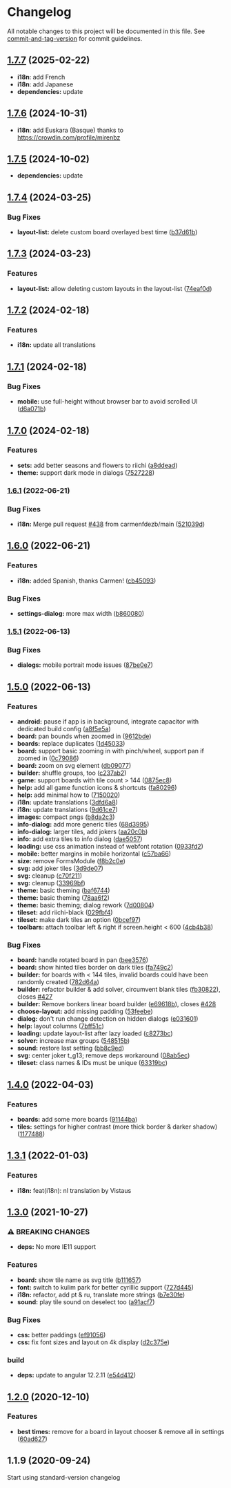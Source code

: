 # Changelog

All notable changes to this project will be documented in this file. See [commit-and-tag-version](https://github.com/absolute-version/commit-and-tag-version) for commit guidelines.

## [1.7.7](https://github.com/ffalt/mah/compare/v1.7.6...v1.7.7) (2025-02-22)

* **i18n**: add French
* **i18n**: add Japanese
* **dependencies:** update

## [1.7.6](https://github.com/ffalt/mah/compare/v1.7.5...v1.7.6) (2024-10-31)

* **i18n**: add Euskara (Basque) thanks to https://crowdin.com/profile/mirenbz

## [1.7.5](https://github.com/ffalt/mah/compare/v1.7.4...v1.7.5) (2024-10-02)

* **dependencies:** update

## [1.7.4](https://github.com/ffalt/mah/compare/v1.7.3...v1.7.4) (2024-03-25)


### Bug Fixes

* **layout-list:** delete custom board overlayed best time ([b37d61b](https://github.com/ffalt/mah/commit/b37d61bbd05e2359a4d89be25995c3dae8e67116))

## [1.7.3](https://github.com/ffalt/mah/compare/v1.7.2...v1.7.3) (2024-03-23)


### Features

* **layout-list:** allow deleting custom layouts in the layout-list ([74eaf0d](https://github.com/ffalt/mah/commit/74eaf0d7df1cf4db2b2cb1d866baabc90361aecb))

## [1.7.2](https://github.com/ffalt/mah/compare/v1.7.1...v1.7.2) (2024-02-18)

### Features

* **i18n:** update all translations

## [1.7.1](https://github.com/ffalt/mah/compare/v1.7.0...v1.7.1) (2024-02-18)


### Bug Fixes

* **mobile:** use full-height without browser bar to avoid scrolled UI ([d6a071b](https://github.com/ffalt/mah/commit/d6a071b774b7e8f460fd91afbab9e1433b7906af))

## [1.7.0](https://github.com/ffalt/mah/compare/v1.6.1...v1.7.0) (2024-02-18)


### Features

* **sets:** add better seasons and flowers to riichi ([a8ddead](https://github.com/ffalt/mah/commit/a8ddeada6a8675c2542280858fa9e48afea6edc4))
* **theme:** support dark mode in dialogs ([7527228](https://github.com/ffalt/mah/commit/7527228fb88ec8b529c2288ab12e0c5d7716420b))

### [1.6.1](https://github.com/ffalt/mah/compare/v1.6.0...v1.6.1) (2022-06-21)


### Bug Fixes

* **i18n:** Merge pull request [#438](https://github.com/ffalt/mah/issues/438) from carmenfdezb/main ([521039d](https://github.com/ffalt/mah/commit/521039dcab039e57f25d0fefec658e41344761cb))

## [1.6.0](https://github.com/ffalt/mah/compare/v1.5.1...v1.6.0) (2022-06-21)


### Features

* **i18n:** added Spanish, thanks Carmen! ([cb45093](https://github.com/ffalt/mah/commit/cb45093c0737983a3fb1ec18eff3065032892a37))


### Bug Fixes

* **settings-dialog:** more max width ([b860080](https://github.com/ffalt/mah/commit/b8600808c720d4d9116593f865ef5b6a57fb4b30))

### [1.5.1](https://github.com/ffalt/mah/compare/v1.5.0...v1.5.1) (2022-06-13)


### Bug Fixes

* **dialogs:** mobile portrait mode issues ([87be0e7](https://github.com/ffalt/mah/commit/87be0e7f703c8ca4206799d034c1f7e257de78db))

## [1.5.0](https://github.com/ffalt/mah/compare/v1.4.0...v1.5.0) (2022-06-13)


### Features

* **android:** pause if app is in background, integrate capacitor with dedicated build config ([a8f5e5a](https://github.com/ffalt/mah/commit/a8f5e5a06a44863424e9f6fbbded1c019ee134bc))
* **board:** pan bounds when zoomed in ([9612bde](https://github.com/ffalt/mah/commit/9612bde6cafa98f0b06828aed6955752bafda446))
* **boards:** replace duplicates ([1d45033](https://github.com/ffalt/mah/commit/1d45033033f6cc32fc6c82509af1256da68dd0ac))
* **board:** support basic zooming in with pinch/wheel, support pan if zoomed in ([0c79086](https://github.com/ffalt/mah/commit/0c79086d43c5d034e14984fd57b0f3dff4044ab1))
* **board:** zoom on svg element ([db09077](https://github.com/ffalt/mah/commit/db09077053515b90c6f05c1ffb7c6e927c9736be))
* **builder:** shuffle groups, too ([c237ab2](https://github.com/ffalt/mah/commit/c237ab2008698fd7bf0dd7415622d729b34acf1b))
* **game:** support boards with tile count > 144 ([0875ec8](https://github.com/ffalt/mah/commit/0875ec8bd043c4e31a532297848e13b4bef5986e))
* **help:** add all game function icons & shortcuts ([fa80296](https://github.com/ffalt/mah/commit/fa802969b406ee9f121e0727bbba1e51ab994dbd))
* **help:** add minimal how to ([7150020](https://github.com/ffalt/mah/commit/7150020b117aad0c009f6cb42a8d51dd669f66b6))
* **i18n:** update translations ([3dfd6a8](https://github.com/ffalt/mah/commit/3dfd6a84e0a31835fc37a0b0c8c21db491cd3ca0))
* **i18n:** update translations ([9d61ce7](https://github.com/ffalt/mah/commit/9d61ce7a2800be0aeaf59896a2f41cf20677ccfa))
* **images:** compact pngs ([b8da2c3](https://github.com/ffalt/mah/commit/b8da2c3824dd7f9d077ef9f6cda961a809051c67))
* **info-dialog:** add more generic tiles ([68d3995](https://github.com/ffalt/mah/commit/68d399588334a2f008e908883d57ea00b16b7185))
* **info-dialog:** larger tiles, add jokers ([aa20c0b](https://github.com/ffalt/mah/commit/aa20c0be25a4f4c3b1d9634acf79043e66cfc084))
* **info:** add extra tiles to info dialog ([dae5057](https://github.com/ffalt/mah/commit/dae5057f4bfb2ab06087d8793addbd363e8d9eaf))
* **loading:** use css animation instead of webfont rotation ([0933fd2](https://github.com/ffalt/mah/commit/0933fd23cd0c2b1e8ed05d5be11454ab69bd6ced))
* **mobile:** better margins in mobile horizontal ([c57ba66](https://github.com/ffalt/mah/commit/c57ba6656bc01265632e86ed6536832ee9957e14))
* **size:** remove FormsModule ([f8b2c0e](https://github.com/ffalt/mah/commit/f8b2c0ef2c21634766035c702d86a23a0fe42866))
* **svg:** add joker tiles ([3d9de07](https://github.com/ffalt/mah/commit/3d9de07796838f1db9e5b8d7b7ff5479f5f76823))
* **svg:** cleanup ([c70f211](https://github.com/ffalt/mah/commit/c70f21105f6bccacc84e67ff8bb4a84b8fec5b5b))
* **svg:** cleanup ([33969bf](https://github.com/ffalt/mah/commit/33969bff816122f0e304680aa4d41b2b8cc196c0))
* **theme:** basic theming ([baf6744](https://github.com/ffalt/mah/commit/baf67446e4736d11262737359e648d2854c03d5d))
* **theme:** basic theming ([78aa6f2](https://github.com/ffalt/mah/commit/78aa6f20fdbcbcb080a850ee7f3732a8b5b54312))
* **theme:** basic theming; dialog rework ([7d00804](https://github.com/ffalt/mah/commit/7d00804e5fc8452f4a01736f4ac5e75331eae59a))
* **tileset:** add riichi-black ([029fbf4](https://github.com/ffalt/mah/commit/029fbf4d28c73f5d446ba3cb7eb69d3496c921a5))
* **tileset:** make dark tiles an option ([0bcef97](https://github.com/ffalt/mah/commit/0bcef97c4810fbedc94f2bc220b40633455d651d))
* **toolbars:** attach toolbar left & right if screen.height < 600 ([4cb4b38](https://github.com/ffalt/mah/commit/4cb4b384d7d1adfbdd333e78121450793701ea93))


### Bug Fixes

* **board:** handle rotated board in pan ([bee3576](https://github.com/ffalt/mah/commit/bee3576587c2bc6309372032a9ceda181e183d75))
* **board:** show hinted tiles border on dark tiles ([fa749c2](https://github.com/ffalt/mah/commit/fa749c27413cfd80b9aef7e68718e06ab2a034a0))
* **builder:** for boards with < 144 tiles, invalid boards could have been randomly created ([782d64a](https://github.com/ffalt/mah/commit/782d64ab7118b1070c489e733931ff9705d0eb78))
* **builder:** refactor builder & add solver, circumvent blank tiles ([fb30822](https://github.com/ffalt/mah/commit/fb30822074fab01366f848e245804d249d3a22c4)), closes [#427](https://github.com/ffalt/mah/issues/427)
* **builder:** Remove bonkers linear board builder ([e69618b](https://github.com/ffalt/mah/commit/e69618b48a763f5eb018f2a0ea78dc6e1ea1d5f4)), closes [#428](https://github.com/ffalt/mah/issues/428)
* **choose-layout:** add missing padding ([53feebe](https://github.com/ffalt/mah/commit/53feebed3d7fdf605906b498f1de3cc2489f4c46))
* **dialog:** don't run change detection on hidden dialogs ([e031601](https://github.com/ffalt/mah/commit/e03160109b6e50ef5966474ac14afc93a27caf1e))
* **help:** layout columns ([7bff51c](https://github.com/ffalt/mah/commit/7bff51ca501db25a25092cdecd255bef957c8534))
* **loading:** update layout-list after lazy loaded ([c8273bc](https://github.com/ffalt/mah/commit/c8273bc0757d731de3c1b75415f163ccb39b0f53))
* **solver:** increase max groups ([548515b](https://github.com/ffalt/mah/commit/548515bcee18f47747297e4d97bb4f451753ba6d))
* **sound:** restore last setting ([bb8c9ed](https://github.com/ffalt/mah/commit/bb8c9ede8d6486fa85288fdb83f64d925e24be60))
* **svg:** center joker t_g13; remove deps workaround ([08ab5ec](https://github.com/ffalt/mah/commit/08ab5ecf2f1f718fe05b898f636234bb374cd516))
* **tileset:** class names & IDs must be unique ([63319bc](https://github.com/ffalt/mah/commit/63319bc42ed645671f2862dba6282dc259e08501))

## [1.4.0](https://github.com/ffalt/mah/compare/v1.3.1...v1.4.0) (2022-04-03)


### Features

* **boards:** add some more boards ([91144ba](https://github.com/ffalt/mah/commit/91144bab764f89ad72faf210563f0d46df21b522))
* **tiles:** settings for higher contrast (more thick border & darker shadow) ([1177488](https://github.com/ffalt/mah/commit/1177488fbc217fce693280851af5aa519a088cce))

## [1.3.1](https://github.com/ffalt/mah/compare/v1.3.0...v1.3.1) (2022-01-03)

### Features

* **i18n:** feat(i18n): nl translation by Vistaus


## [1.3.0](https://github.com/ffalt/mah/compare/v1.2.0...v1.3.0) (2021-10-27)


### ⚠ BREAKING CHANGES

* **deps:** No more IE11 support

### Features

* **board:** show tile name as svg title ([b111657](https://github.com/ffalt/mah/commit/b111657d6f0ab1a4ae17f1865be5c3fbee787531))
* **font:** switch to kulim park for better cyrillic support ([727d445](https://github.com/ffalt/mah/commit/727d44523cd57b5134f6a95e6e30fe6d4a051f31))
* **i18n:** refactor, add pt & ru, translate more strings ([b7e30fe](https://github.com/ffalt/mah/commit/b7e30fe8dd9d4e1c73f8723de8b5e70f17780ab1))
* **sound:** play tile sound on deselect too ([a91acf7](https://github.com/ffalt/mah/commit/a91acf7bc22218b3fe17b7d5c9dbad4cb1712ddb))


### Bug Fixes

* **css:** better paddings ([ef91056](https://github.com/ffalt/mah/commit/ef91056c71eb9a18e0a7764d843f0ed17fb25202))
* **css:** fix font sizes and layout on 4k display ([d2c375e](https://github.com/ffalt/mah/commit/d2c375e2d07cdd99a5b82acd81eafd09d0a7563a))


### build

* **deps:** update to angular 12.2.11 ([e54d412](https://github.com/ffalt/mah/commit/e54d412878dd355b25324eb086b699ffd54f8ab2))

## [1.2.0](https://github.com/ffalt/mah/compare/v1.1.9...v1.2.0) (2020-12-10)


### Features

* **best times:** remove for a board in layout chooser & remove all in settings ([60ad627](https://github.com/ffalt/mah/commit/60ad6272b1fc2d68e0c4dc78bde345403b6dded9))

## 1.1.9 (2020-09-24)

Start using standard-version changelog
